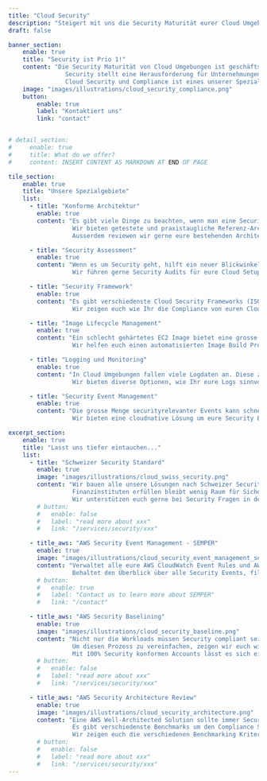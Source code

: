 ```yaml
---
title: "Cloud Security"
description: "Steigert mit uns die Security Maturität eurer Cloud Umgebung."
draft: false

banner_section:
    enable: true
    title: "Security ist Prio 1!"
    content: "Die Security Maturität von Cloud Umgebungen ist geschäftskritisch.
                Security stellt eine Herausforderung für Unternehmungen dar - besonders im Cloud Umfeld.<br><br>
                Cloud Security und Compliance ist eines unserer Spezialgebiete und wie unterstützen euch gerne!"
    image: "images/illustrations/cloud_security_compliance.png"
    button:
        enable: true
        label: "Kontaktiert uns"
        link: "contact"


# detail_section:
#     enable: true
#     title: What do we offer?
#     content: INSERT CONTENT AS MARKDOWN AT END OF PAGE

tile_section:
    enable: true
    title: "Unsere Spezialgebiete"
    list:
      - title: "Konforme Architektur"
        enable: true
        content: "Es gibt viele Dinge zu beachten, wenn man eine Security konforme Cloud Lösung baut.<br><br>
                  Wir bieten getestete und praxistaugliche Referenz-Architekturen, die vollständig [CIS Control](/faq/#cis \"Was sind CIS Controls?\") compliant sind.
                  Ausserdem reviewen wir gerne eure bestehenden Architekturen und Workloads und untersuchen sie auf mögliche Security Schwachstellen."

      - title: "Security Assessment"
        enable: true
        content: "Wenn es um Security geht, hilft ein neuer Blickwinkel von einer unbeteiligten Stelle enorm.<br><br>
                  Wir führen gerne Security Audits für eure Cloud Setups durch und helfen euch die Findings zu beheben."

      - title: "Security Framework"
        enable: true
        content: "Es gibt verschiedenste Cloud Security Frameworks (ISO 27000 family, CIS Controls, BSI C5, NIST) mit unterschiedlichen Schwerpunkten.<br><br>
                  Wir zeigen euch wie Ihr die Compliance von euren Cloud Workloads effizient überwachen könnt und wie bei Verletzungen der Standards reagiert werden muss."

      - title: "Image Lifecycle Management"
        enable: true
        content: "Ein schlecht gehärtetes EC2 Image bietet eine grosse Angriffsfläche.<br><br>
                  Wir helfen euch einen automatisierten Image Build Prozess zu etablieren, der gehärtete Images in eure Umgebung liefert und sie laufend validiert."

      - title: "Logging und Monitoring"
        enable: true
        content: "In Cloud Umgebungen fallen viele Logdaten an. Diese zu sammeln und zu interpretieren kann schnell zu einer grossen Herausforderung werden.<br><br>
                  Wir bieten diverse Optionen, wie Ihr eure Logs sinnvoll speichern und an das Monitoring System eurer Wahl weiterverarbeiten könnt."

      - title: "Security Event Management"
        enable: true
        content: "Die grosse Menge securityrelevanter Events kann schnell zu einer Überforderung führen. Entscheidenden Events werden nicht beachtet und kritische Situationen können leicht übersehen werden.<br><br>
                  Wir bieten eine cloudnative Lösung um eure Security Events unter Kontrolle zu bringen und die Security Überwachung über alle Accounts zusammen zu führen."

excerpt_section:
    enable: true
    title: "Lasst uns tiefer eintauchen..."
    list:
      - title: "Schweizer Security Standard"
        enable: true
        image: "images/illustrations/cloud_swiss_security.png"
        content: "Wir bauen alle unsere Lösungen nach Schweizer Security Standards. - Wenn wir die Security Standards von Schweizer
                  Finanzinstituten erfüllen bleibt wenig Raum für Sicherheitslöcher.
                  Wir unterstützen euch gerne bei Security Fragen in der Cloud!"
        # button:
        #   enable: false
        #   label: "read more about xxx"
        #   link: "/services/security/xxx"

      - title_aws: "AWS Security Event Management - SEMPER"
        enable: true
        image: "images/illustrations/cloud_security_event_management_semper.png"
        content: "Verwaltet alle eure AWS CloudWatch Event Rules und AWS Security Hub Controls über alle eure Accounts in einem zentrales [Policy as Code](/faq/#pac 'Was ist Policy as Code?') Repository.<br>
                  Behaltet den Überblick über alle Security Events, filtert sie nach Wichtigkeit und reichert sie mit wichtigen Metadaten an. Mit unserer cloudnativen, serverless Lösung [SEMPER](/contact/ 'Kontaktiert uns für mehr Infos!') könnt Ihr all das nachvollziehbar und konsistent erreichen."
        # button:
        #   enable: true
        #   label: "Contact us to learn more about SEMPER"
        #   link: "/contact"

      - title_aws: "AWS Security Baselining"
        enable: true
        image: "images/illustrations/cloud_security_baseline.png"
        content: "Nicht nur die Workloads müssen Security compliant sein sondern auch die darunterliegende [Cloud Foundation](/faq/#foundation \"Was ist eine Cloud Foundation?\").<br>
                  Um diesen Prozess zu vereinfachen, zeigen wir euch wie ihr eine Security Baseline für alle eure Accounts definieren und implementieren könnt.
                  Mit 100% Security konformen Accounts lässt es sich einfach besser schlafen."
        # button:
        #   enable: false
        #   label: "read more about xxx"
        #   link: "/services/security/xxx"

      - title_aws: "AWS Security Architecture Review"
        enable: true
        image: "images/illustrations/cloud_security_architecture.png"
        content: "Eine AWS Well-Architected Solution sollte immer Security compliant sein.<br>
                  Es gibt verschiedenste Benchmarks um den Compliance Stand einer Lösung zu evaluieren.
                  Wir zeigen euch die verschiedenen Benchmarking Kriterien und reviewen eure Architekturen um allfällige Security Risiken zu finden."
        # button:
        #   enable: false
        #   label: "read more about xxx"
        #   link: "/services/security/xxx"
---
```

